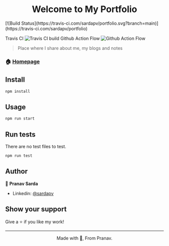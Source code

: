 <h1 align="center">Welcome to My Portfolio</h1>[![Build Status](https://travis-ci.com/sardapv/portfolio.svg?branch=main)](https://travis-ci.com/sardapv/portfolio)
<p>
  Travis CI <img alt="Travis CI build" src="https://travis-ci.com/sardapv/portfolio.svg?branch=main" />
  Github Action Flow <img alt="Github Action Flow" src="https://travis-ci.com/sardapv/portfolio.svg?branch=main" />
</p>

> Place where I share about me, my blogs and notes

### 🏠 [Homepage](https://sardapv.github.io/portfolio)


## Install

```sh
npm install
```

## Usage

```sh
npm run start
```

## Run tests

There are no test files to test.

```sh
npm run test
```

## Author

👤 **Pranav Sarda**

* Linkedin: [@sardapv](https://www.linkedin.com/in/sardapv/)

## Show your support

Give a ⭐️ if you like my work!

***
<p align="center"> Made with 💚, From Pranav. </p> <br />
